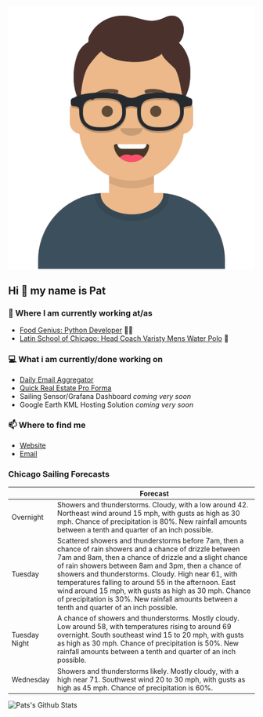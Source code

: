 [![Social banner for p-j-falconer](https://raw.githubusercontent.com/P-J-FALCONER/P-J-FALCONER/master/assets/avataaars.svg)](https://patfalconer.com/)
## Hi :wave: my name is Pat

### 💼 Where I am currently working at/as
- [Food Genius: Python Developer](https://getfoodgenius.com/) 🍔🐍
- [Latin School of Chicago: Head Coach Varisty Mens Water Polo](https://www.latinschool.org/) 🤽


### 💻 What i am currently/done working on
 - [Daily Email Aggregator](https://github.com/P-J-FALCONER/dott_daily_mail)
 - [Quick Real Estate Pro Forma](https://github.com/P-J-FALCONER/henry)
 - Sailing Sensor/Grafana Dashboard *coming very soon*
 - Google Earth KML Hosting Solution *coming very soon*

### 📫 Where to find me
 - [Website](https://patfalconer.com/)
 - [Email](mailto:patrick.j.falconer@gmail.com)


### Chicago Sailing Forecasts
|   | Forecast  |
|---|---|
| Overnight | Showers and thunderstorms. Cloudy, with a low around 42. Northeast wind around 15 mph, with gusts as high as 30 mph. Chance of precipitation is 80%. New rainfall amounts between a tenth and quarter of an inch possible. |
| Tuesday | Scattered showers and thunderstorms before 7am, then a chance of rain showers and a chance of drizzle between 7am and 8am, then a chance of drizzle and a slight chance of rain showers between 8am and 3pm, then a chance of showers and thunderstorms. Cloudy. High near 61, with temperatures falling to around 55 in the afternoon. East wind around 15 mph, with gusts as high as 30 mph. Chance of precipitation is 30%. New rainfall amounts between a tenth and quarter of an inch possible. |
| Tuesday Night | A chance of showers and thunderstorms. Mostly cloudy. Low around 58, with temperatures rising to around 69 overnight. South southeast wind 15 to 20 mph, with gusts as high as 30 mph. Chance of precipitation is 50%. New rainfall amounts between a tenth and quarter of an inch possible. |
| Wednesday | Showers and thunderstorms likely. Mostly cloudy, with a high near 71. Southwest wind 20 to 30 mph, with gusts as high as 45 mph. Chance of precipitation is 60%. |

![Pats's Github Stats](https://github-readme-stats.vercel.app/api?username=p-j-falconer&show_icons=true&theme=radical)
